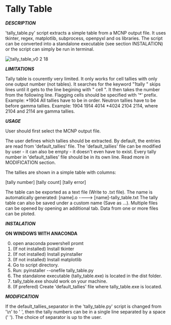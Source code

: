 Tally Table
==============


***DESCRIPTION***

'tally_table.py' script extracts a simple table from a MCNP output file.
It uses tkinter, regex, matplotlib, subprocess, openpyxl and os libraries.
The script can be converted into a standalone executable (see
section INSTALATION) or the script can simply be run in terminal.

![tally_table_v0 2 18](https://user-images.githubusercontent.com/91466996/150128001-1e023e92-518f-49b1-a8f6-890661d08246.png)


***LIMITATIONS***

Tally table is courently very limited. It only works for cell tallies with only
one output number (not tables). It searches for the keyword "1tally   <tally number>"
skips lines until it gets to the line begining with " cell ". It then takes the number
from the following line.
Flagging cells should be specified with '*' prefix. Example: *1904
All tallies have to be in order. Neutron tallies have to be before gamma tallies.
Example: 1904 1914 4014 *4024 2104 2114, where 2104 and 2114 are gamma tallies.


***USAGE***

User should first select the MCNP output file.

The user defines which tallies should be extracted. By default, the entries
are read from 'default_tallies' file. The 'default_tallies' file can be
modified by user - it can also be empty - it doesn't even have to exist.
Every tally number in 'default_tallies' file should be in its own line.
Read more in MODIFICATION section.

The tallies are shown in a simple table with columns:
  
[tally number]    [tally count]    [tally error]

The table can be exported as a text file (Write to .txt file).
The name is automatically generated: [name].o ----> [name]-tally_table.txt
The tally table can also be saved under a custom name (Save as ...).
Multiple files can be opened by opening an additional tab.
Data from one or more files can be ploted.


***INSTALATION***

**ON WINDOWS WITH ANACONDA**

0. open anaconda powershell promt
0. (If not installed) Install tkinter
0. (If not installed) Install pyinstaller
0. (If not installed) Install matplotlib
1. Go to script directory.
2. Run: pyinstaller --onefile tally_table.py
3. The standalone executable (tally_table.exe) is located in the dist folder.
4. tally_table.exe should work on your machine.
5. (If prefered) Create 'default_tallies' file where tally_table.exe is located.


***MODIFICATION***

If the default_tallies_separator in the 'tally_table.py' script is changed from
'\n' to ' ', then the tally numbers can be in a single line separated by a
space (' '). The choice of separator is up to the user.
